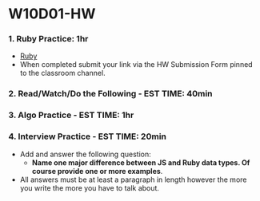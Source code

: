 # W10D01-HW

### 1. Ruby Practice: 1hr
<!-- [Group Feedback](https://docs.google.com/forms/d/1FAtu5r6qtdOWAcjudi9ofGX6HrKBgFIsnXrZMTarppk/edit) Please take a moment to fill out this form to provide feedback on your teammates. -->
-  [Ruby](js-vs-ruby.md)
- When completed submit your link via the HW Submission Form pinned to the classroom channel.

### 2. Read/Watch/Do the Following - EST TIME: 40min

### 3. Algo Practice - EST TIME: 1hr


### 4.  Interview Practice - EST TIME: 20min
- Add and answer the following question: 
   - **Name one major difference between JS and Ruby data types.  Of course provide one or more examples**.
- All answers must be at least a paragraph in length however the more you write the more you have to talk about.
